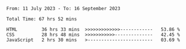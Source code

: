<!--START_SECTION:waka-->

```all_time
From: 11 July 2023 - To: 16 September 2023

Total Time: 67 hrs 52 mins

HTML         36 hrs 33 mins  >>>>>>>>>>>>>------------   53.86 %
CSS          28 hrs 48 mins  >>>>>>>>>>>--------------   42.45 %
JavaScript   2 hrs 30 mins   >------------------------   03.69 %
```

<!--END_SECTION:waka-->
